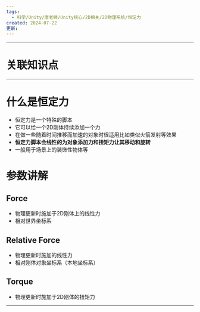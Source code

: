 ```yaml
---
tags:
  - 科学/Unity/唐老狮/Unity核心/2D相关/2D物理系统/恒定力
created: 2024-07-22
更新:
---
```


---
# 关联知识点



---
# 什么是恒定力

- 恒定力是一个特殊的脚本
- 它可以给一个2D刚体持续添加一个力
- 在做一些随着时间推移而加速的对象时很适用比如类似火箭发射等效果
- **恒定力脚本会线性的为对象添加力和扭矩力让其移动和旋转**
- 一般用于场景上的装饰性物体等
# 参数讲解
## Force

- 物理更新时施加于2D刚体上的线性力
- 相对世界坐标系
## Relative Force

- 物理更新时施加的线性力
- 相对刚体对象坐标系（本地坐标系）
## Torque

- 物理更新时施加于2D刚体的扭矩力


---
